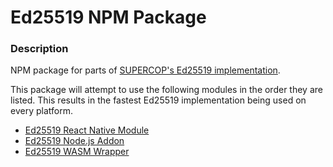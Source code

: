 # Ed25519 NPM Package

### Description
NPM package for parts of [SUPERCOP's Ed25519 implementation](https://bench.cr.yp.to/supercop.html).

This package will attempt to use the following modules in the order they are listed. This results in the fastest Ed25519 implementation being used on every platform.
* [Ed25519 React Native Module](https://github.com/NicolasFlamel1/Ed25519-React-Native-Module)
* [Ed25519 Node.js Addon](https://github.com/NicolasFlamel1/Ed25519-Node.js-Addon)
* [Ed25519 WASM Wrapper](https://github.com/NicolasFlamel1/Ed25519-WASM-Wrapper)
